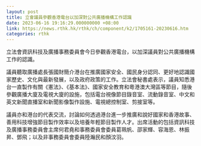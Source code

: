 ```yaml
---
layout: post
title: 立會議員參觀香港電台以加深對公共廣播機構工作認識
date: 2023-06-16 19:16:29.000000000 +08:00
link: https://news.rthk.hk/rthk/ch/component/k2/1705161-20230616.htm
categories: rthk
---
```


立法會資訊科技及廣播事務委員會今日參觀香港電台，以加深議員對公共廣播機構工作的認識。
 
議員聽取廣播處長張國財簡介港台在推廣國家安全、國民身分認同、更好地認識國家歷史、文化與最新發展，以及政府政策的工作。立法會秘書處表示，議員知悉港台一直製作有關《憲法》、《基本法》、國家安全教育和粵港澳大灣區等節目，隨後參觀廣播大廈及電視大廈的設施，包括電台視像節目錄音室、流動錄音室、中文和英文新聞直播室和新聞影像製作設施、電視總控制室、剪接室等。
 
議員亦和港台的代表交流，討論如何透過港台進一步推廣和說好國家和香港故事、善用科技增強節目製作效率以及培養年輕節目製作人才。出席活動的包括資訊科技及廣播事務委員會主席何君堯和事務委員會委員葛珮帆、邵家輝、容海恩、林振昇、鄧飛；以及非事務委員會委員陸瀚民和顏汶羽。
